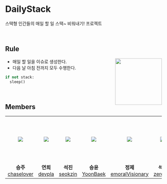 # DailyStack 

 스택형 인간들의 매일 할 일 스택~ 비워내기! 프로젝트  

<br>

## Rule

<img src="https://avatars.githubusercontent.com/u/89693399?s=200&v=4" width="150px" align="right">

- 매일 할 일을 이슈로 생성한다.
- 다음 날 아침 전까지 모두 수행한다.

```python
if not stack:
  sleep()
```

<br>


## Members

<table>
  <tr height="150px">
    <td align="center" width="150px">
      <a href="https://github.com/chaselover/"><img src="https://avatars.githubusercontent.com/u/79824434?v=4"/></a>
    </td>
    <td align="center" width="150px">
      <a href="https://github.com/devpla/"><img src="https://avatars.githubusercontent.com/u/87457066?v=4"/></a>
    </td>
    <td align="center" width="150px">
      <a href="https://github.com/seokzin/"><img src="https://avatars.githubusercontent.com/u/43740455?v=4"/></a>
    </td>
    <td align="center" width="150px">
      <a href="https://github.com/YoonBaek/"><img src="https://avatars.githubusercontent.com/u/69225659?v=4"/></a>
    </td>
    <td align="center" width="150px">
      <a href="https://github.com/emoralVisionary/"><img src="https://avatars.githubusercontent.com/u/67882490?v=4"/></a>
    </td>
    <td align="center" width="150px">
      <a href="https://github.com/zerossy/"><img src="https://avatars.githubusercontent.com/u/87457284?v=4"/></a>
    </td>
  </tr>
  <tr>
    <td align="center" width="150px">
      <strong>승주</strong><br><a href="https://github.com/chaselover/">chaselover</a>
    </td>
    <td align="center" width="150px">
      <strong>연희</strong><br><a href="https://github.com/devpla/">devpla</a>
    </td>
    <td align="center" width="150px">
      <strong>석진</strong><br><a href="https://github.com/seokzin/">seokzin</a>
    </td>
      <td align="center" width="150px">
      <strong>승윤</strong><br><a href="https://github.com/YoonBaek/">YoonBaek</a>
    </td>
    <td align="center" width="150px">
      <strong>정제</strong><br><a href="https://github.com/emoralVisionary/">emoralVisionary</a>
    </td>
    <td align="center" width="150px">
      <strong>석영</strong><br><a href="https://github.com/zerossy/">zerossy</a>
    </td>
  </tr>
</table>
